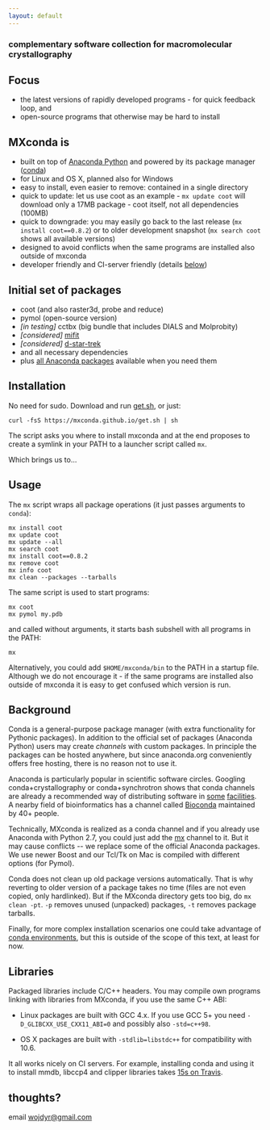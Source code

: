 ```yaml
---
layout: default
---
```


### complementary software collection for macromolecular crystallography

## Focus

- the latest versions of rapidly developed programs - for quick feedback loop, and
- open-source programs that otherwise may be hard to install

## MXconda is

- built on top of [Anaconda Python](https://www.continuum.io/anaconda)
  and powered by its package manager
  ([conda](http://conda.pydata.org/docs/))
- for Linux and OS X, planned also for Windows
- easy to install, even easier to remove: contained in a single directory
- quick to update: let us use coot as an example - `mx update coot`
  will download only a 17MB package - coot itself, not all dependencies (100MB)
- quick to downgrade: you may easily go back to the last release
  (`mx install coot==0.8.2`) or to older development snapshot
  (`mx search coot` shows all available versions)
- designed to avoid conflicts when the same programs are installed
  also outside of mxconda
- developer friendly and CI-server friendly (details [below](#libraries))

## Initial set of packages

 - coot (and also raster3d, probe and reduce)
 - pymol (open-source version)
 - *[in testing]* cctbx (big bundle that includes DIALS and Molprobity)
 - *[considered]* [mifit](https://github.com/mifit/mifit)
 - *[considered]* [d-star-trek](https://github.com/tlhrigaku/d-star-trek)
 - and all necessary dependencies
 - plus [all Anaconda packages](http://docs.continuum.io/anaconda/pkg-docs)
   available when you need them


## Installation

No need for sudo.
Download and run [get.sh](https://mxconda.github.io/get.sh),
or just:

    curl -fsS https://mxconda.github.io/get.sh | sh

The script asks you where to install mxconda and at the end
proposes to create a symlink in your PATH to a launcher script called `mx`.

Which brings us to...

## Usage

The `mx` script wraps all package operations (it just passes arguments to `conda`):

    mx install coot
    mx update coot
    mx update --all
    mx search coot
    mx install coot==0.8.2
    mx remove coot
    mx info coot
    mx clean --packages --tarballs

The same script is used to start programs:

    mx coot
    mx pymol my.pdb

and called without arguments, it starts bash subshell with all programs
in the PATH:

    mx

Alternatively, you could add `$HOME/mxconda/bin` to the PATH
in a startup file. Although we do not encourage it -
if the same programs are installed also outside of mxconda
it is easy to get confused which version is run.

## Background

Conda is a general-purpose package manager (with extra functionality
for Pythonic packages). In addition to the official set of packages
(Anaconda Python) users may create _channels_ with custom packages.
In principle the packages can be hosted anywhere, but since anaconda.org
conveniently offers free hosting, there is no reason not to use it.

Anaconda is particularly popular in scientific software circles.
Googling conda+crystallography or conda+synchrotron shows that conda
channels are already a recommended way of distributing software
in [some](http://www.chess.cornell.edu/software/anaconda/index.htm)
[facilities](https://nsls-ii.github.io/conda.html).
A nearby field of bioinformatics has a channel called
[Bioconda](https://bioconda.github.io/) maintained by 40+ people.

Technically, MXconda is realized as a conda channel and
if you already use Anaconda with Python 2.7, you could just
add the [mx](https://conda.anaconda.org/mx) channel to it.
But it may cause conflicts -- we replace some of the official
Anaconda packages. We use newer Boost and our Tcl/Tk on Mac is
compiled with different options (for Pymol).

Conda does not clean up old package versions automatically.
That is why reverting to older version of a package takes no time
(files are not even copied, only hardlinked).
But if the MXconda directory gets too big, do `mx clean -pt`.
`-p` removes unused (unpacked) packages, `-t` removes package tarballs.

Finally, for more complex installation scenarios one could take advantage of
[conda environments](http://conda.pydata.org/docs/using/envs.html),
but this is outside of the scope of this text, at least for now.

## Libraries

Packaged libraries include C/C++ headers. You may compile own programs
linking with libraries from MXconda, if you use the same C++ ABI:

- Linux packages are built with GCC 4.x. If you use GCC 5+ you need
  `-D_GLIBCXX_USE_CXX11_ABI=0` and possibly also `-std=c++98`.

- OS X packages are built with `-stdlib=libstdc++` for compatibility with 10.6.

It all works nicely on CI servers. For example, installing conda and
using it to install mmdb, libccp4 and clipper libraries takes
[15s on Travis](https://travis-ci.org/ccp4/dimple/builds/111474656#L130).


## thoughts?

email wojdyr@gmail.com

